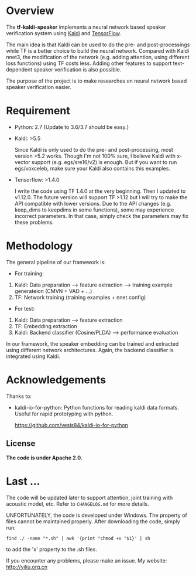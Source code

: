 # Overview

The **tf-kaldi-speaker** implements a neural network based speaker verification system
using [Kaldi](https://github.com/kaldi-asr/kaldi) and [TensorFlow](https://github.com/tensorflow/tensorflow).

The main idea is that Kaldi can be used to do the pre- and post-processings
while TF is a better choice to build the neural network.
Compared with Kaldi nnet3, the modification of the network (e.g. adding attention, using different loss functions) using TF costs less.
Adding other features to support text-dependent speaker verification is also possible.

The purpose of the project is to make researches on neural network based speaker verification easier.

# Requirement

* Python: 2.7 (Update to 3.6/3.7 should be easy.)

* Kaldi: >5.5

    Since Kaldi is only used to do the pre- and post-processing, most version >5.2 works.
    Though I'm not 100% sure, I believe Kaldi with x-vector support (e.g. egs/sre16/v2) is enough.
    But if you want to run egs/voxceleb, make sure your Kaldi also contains this examples.

* Tensorflow: >1.4.0

    I write the code using TF 1.4.0 at the very beginning. Then I updated to v1.12.0.
    The future version will support TF >1.12 but I will try to make the API compatible with lower versions.
    Due to the API changes (e.g. keep_dims to keepdims in some functions), some may experience incorrect parameters.
    In that case, simply check the parameters may fix these problems.


# Methodology

The general pipeline of our framework is:

* For training:
1. Kaldi: Data preparation --> feature extraction --> training example generateion (CMVN + VAD + ...)
2. TF: Network training (training examples + nnet config)

* For test:
1. Kaldi: Data preparation --> feature extraction
2. TF: Embedding extraction
3. Kaldi: Backend classifier (Cosine/PLDA) --> performance evaluation

In our framework, the speaker embedding can be trained and extracted using different network architectures.
Again, the backend classifier is integrated using Kaldi.

# Acknowledgements

Thanks to:

* kaldi-io-for-python: Python functions for reading kaldi data formats. Useful for rapid prototyping with python.

    <https://github.com/vesis84/kaldi-io-for-python>

## License

**The code is under Apache 2.0.**

# Last ...

The code will be updated later to support attention, joint training with acoustic model, etc.
Refer to `CHANGELOG.md` for more details.

UNFORTUNATELY, the code is developed under Windows. The property of files cannot be maintained properly.
After downloading the code, simply run:
```
find ./ -name "*.sh" | awk '{print "chmod +x "$1}' | sh
```
to add the 'x' property to the .sh files.

If you encounter any problems, please make an issue.
My website: <http://yiliu.org.cn>
